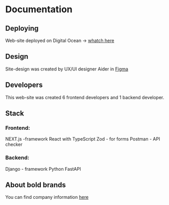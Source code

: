 # Documentation
## Deploying
Web-site deployed on Digital Ocean -> [whatch here](https://boldbrands.pro/)
## Design
Site-design was created by UX/UI designer Aider in [Figma]()
## Developers
This web-site was created 6 frontend developers and 1 backend developer.
## Stack
### Frontend:
NEXT.js -framework
React with TypeScript
Zod - for forms
Postman - API checker

### Backend:
Django - framework
Python
FastAPI

## About bold brands
You can find company information [here](https://www.instagram.com/boldbrands.international/)
